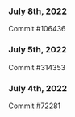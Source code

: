 ### July 8th, 2022

Commit #106436

### July 5th, 2022

Commit #314353


### July 4th, 2022

Commit #72281
